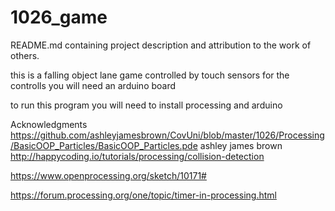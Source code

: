 # 1026_game
README.md containing project description and attribution to the work of others.

this is a falling object lane game controlled by touch sensors 
for the controlls you will need an arduino board

to run this program you will need to install processing and arduino

Acknowledgments
https://github.com/ashleyjamesbrown/CovUni/blob/master/1026/Processing/BasicOOP_Particles/BasicOOP_Particles.pde
ashley james brown
http://happycoding.io/tutorials/processing/collision-detection

https://www.openprocessing.org/sketch/10171#

https://forum.processing.org/one/topic/timer-in-processing.html
